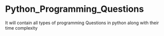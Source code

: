 # Python_Programming_Questions
It will contain all types of programming Questions in python along with their time complexity
